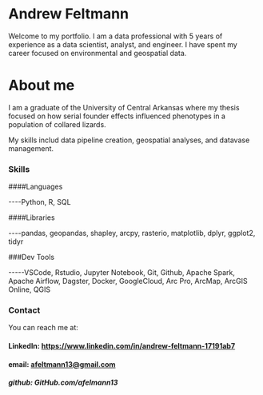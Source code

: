 # Andrew Feltmann 
Welcome to my portfolio. I am a data professional with 5 years of experience as a data scientist, analyst, and engineer. I have spent my career focused on environmental and geospatial data. 

# About me
I am a graduate of the University of Central Arkansas where my thesis focused on how serial founder effects influenced phenotypes in a population of collared lizards. 

My skills includ data pipeline creation, geospatial analyses, and datavase management.

### Skills
####Languages

----Python, R, SQL


####Libraries

----pandas, geopandas, shapley, arcpy, rasterio, matplotlib, dplyr, ggplot2, tidyr


###Dev Tools

-----VSCode, Rstudio, Jupyter Notebook, Git, Github, Apache Spark, Apache Airflow, Dagster, Docker, GoogleCloud, Arc Pro, ArcMap, ArcGIS Online, QGIS

### Contact
You can reach me at:
#### LinkedIn: https://www.linkedin.com/in/andrew-feltmann-17191ab7

#### email: afeltmann13@gmail.com

##### github: GitHub.com/afelmann13
